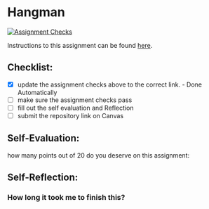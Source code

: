 Hangman
=====================
[![Assignment Checks](https://github.com/IT3049C-Students/6-hangman-daltonco/actions/workflows/classroom.yml/badge.svg)](https://github.com/IT3049C-Students/6-hangman-daltonco/actions/workflows/classroom.yml)

Instructions to this assignment can be found [here](#).

## Checklist:
- [x] update the assignment checks above to the correct link. - Done Automatically
- [ ] make sure the assignment checks pass
- [ ] fill out the self evaluation and Reflection
- [ ] submit the repository link on Canvas

## Self-Evaluation:

how many points out of 20 do you deserve on this assignment:

## Self-Reflection:

### How long it took me to finish this?
